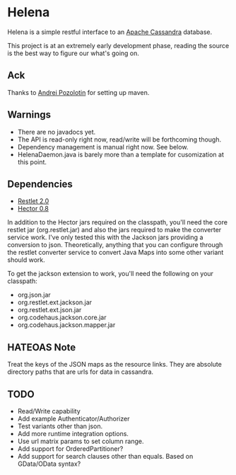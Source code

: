 Helena
======
Helena is a simple restful interface to an [Apache Cassandra](http://cassandra.apache.org) database.

This project is at an extremely early development phase, reading the source is the best way to figure our what's going on.

Ack
---
Thanks to [Andrei Pozolotin](https://github.com/carrot-garden) for setting up maven. 

Warnings
--------

- There are no javadocs yet.
- The API is read-only right now, read/write will be forthcoming though.
- Dependency management is manual right now.  See below.
- HelenaDaemon.java is barely more than a template for cusomization at this point.

Dependencies
------------

- [Restlet 2.0](http://www.restlet.org)
- [Hector 0.8](https://github.com/rantav/hector)

In addition to the Hector jars required on the classpath, you'll need the core restlet jar (org.restlet.jar) and also the jars required to make the converter service work.  I've only tested this with the Jackson jars providing a conversion to json.  Theoretically, anything that you can configure through the restlet converter service to convert Java Maps into some other variant should work.

To get the jackson extension to work, you'll need the following on your classpath:

- org.json.jar
- org.restlet.ext.jackson.jar
- org.restlet.ext.json.jar
- org.codehaus.jackson.core.jar
- org.codehaus.jackson.mapper.jar

HATEOAS Note
------------
Treat the keys of the JSON maps as the resource links.  They are absolute directory paths that are urls for data in cassandra.

TODO
----

- Read/Write capability
- Add example Authenticator/Authorizer
- Test variants other than json.
- Add more runtime integration options.
- Use url matrix params to set column range.
- Add support for OrderedPartitioner?
- Add support for search clauses other than equals.  Based on GData/OData syntax?



